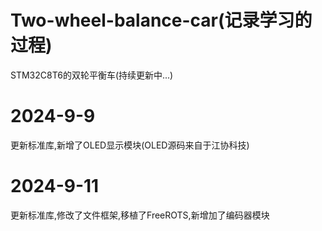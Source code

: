 # Two-wheel-balance-car(记录学习的过程)
STM32C8T6的双轮平衡车(持续更新中...)
# 2024-9-9 
更新标准库,新增了OLED显示模块(OLED源码来自于江协科技)
# 2024-9-11 
更新标准库,修改了文件框架,移植了FreeROTS,新增加了编码器模块
